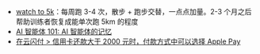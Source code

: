 - [watch to 5k](https://www.watchto5k.com/)：每周跑 3-4 次，散步 + 跑步交替，一点点加量。2-3 个月之后帮助训练者恢复成能单次跑 5km 的程度
- [AI 智能体 101: AI 智能体的记忆](https://x.com/dotey/status/1892323823900340632)
- [在云闪付 > 信用卡还款大于 2000 元时，付款方式中可以选择 Apple Pay](https://x.com/tychozzz/status/1892208302819520736)